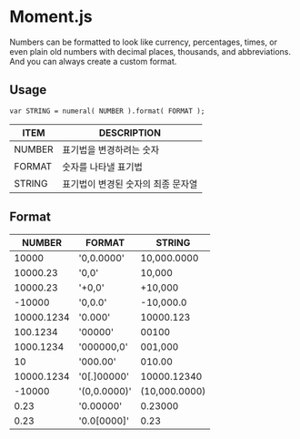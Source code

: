 # Moment.js
Numbers can be formatted to look like currency, percentages, times, or even plain old numbers with decimal places, thousands, and abbreviations. And you can always create a custom format.

## Usage
```
var STRING = numeral( NUMBER ).format( FORMAT );
```
<table class="table striped bordered">
    <thead>
        <tr>
            <th>ITEM</th>
            <th>DESCRIPTION</th>
        </tr>
    </thead>
    <tbody>
      <tr><td>NUMBER</td><td>표기법을 변경하려는 숫자</td></tr>
      <tr><td>FORMAT</td><td>숫자를 나타낼 표기법</td></tr>
      <tr><td>STRING</td><td>표기법이 변경된 숫자의 최종 문자열</td></tr>
</table> 

## Format
<table class="table striped bordered">
    <thead>
        <tr>
            <th>NUMBER</th>
            <th>FORMAT</th>
            <th>STRING</th>
        </tr>
    </thead>
    <tbody>
      <tr><td>10000</td><td>'0,0.0000'</td><td>10,000.0000</td></tr>
      <tr><td>10000.23</td><td>'0,0'</td><td>10,000</td></tr>
      <tr><td>10000.23</td><td>'+0,0'</td><td>+10,000</td></tr>
      <tr><td>-10000</td><td>'0,0.0'</td><td>-10,000.0</td></tr>
      <tr><td>10000.1234</td><td>'0.000'</td><td>10000.123</td></tr>
      <tr><td>100.1234</td><td>'00000'</td><td>00100</td></tr>
      <tr><td>1000.1234</td><td>'000000,0'</td><td>001,000</td></tr>
      <tr><td>10</td><td>'000.00'</td><td>010.00</td></tr>
      <tr><td>10000.1234</td><td>'0[.]00000'</td><td>10000.12340</td></tr>
      <tr><td>-10000</td><td>'(0,0.0000)'</td><td>(10,000.0000)</td></tr>
      <tr><td>0.23</td><td>'0.00000'</td><td>0.23000</td></tr>
      <tr><td>0.23</td><td>'0.0[0000]'</td><td>0.23</td></tr>
    </tbody>
</table>